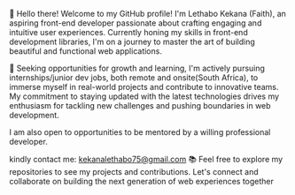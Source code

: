 👋 Hello there! Welcome to my GitHub profile! I'm Lethabo Kekana (Faith), an aspiring front-end developer passionate about crafting engaging and intuitive user experiences. Currently honing my skills in front-end development libraries, I'm on a journey to master the art of building beautiful and functional web applications.

🚀 Seeking opportunities for growth and learning, I'm actively pursuing internships/junior dev jobs, both remote and onsite(South Africa), to immerse myself in real-world projects and contribute to innovative teams. My commitment to staying updated with the latest technologies drives my enthusiasm for tackling new challenges and pushing boundaries in web development.

I am also open to opportunities to be mentored by a willing professional developer. 

kindly contact me: kekanalethabo75@gmail.com
📚 Feel free to explore my repositories to see my projects and contributions. Let's connect and collaborate on building the next generation of web experiences together


<!---
Faithk33/Faithk33 is a ✨ special ✨ repository because its `README.md` (this file) appears on your GitHub profile.
You can click the Preview link to take a look at your changes.
--->
